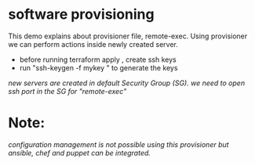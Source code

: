 # software provisioning

This demo explains about provisioner file, remote-exec. Using provisioner we can perform actions inside newly created server. 

- before running terraform apply , create ssh keys
- run "ssh-keygen -f mykey " to generate the keys

_new servers are created in default Security Group (SG). we need to open ssh port in the SG for "remote-exec"_

# Note: 
_configuration management is not possible using this provisioner but ansible, chef and puppet can be integrated._
